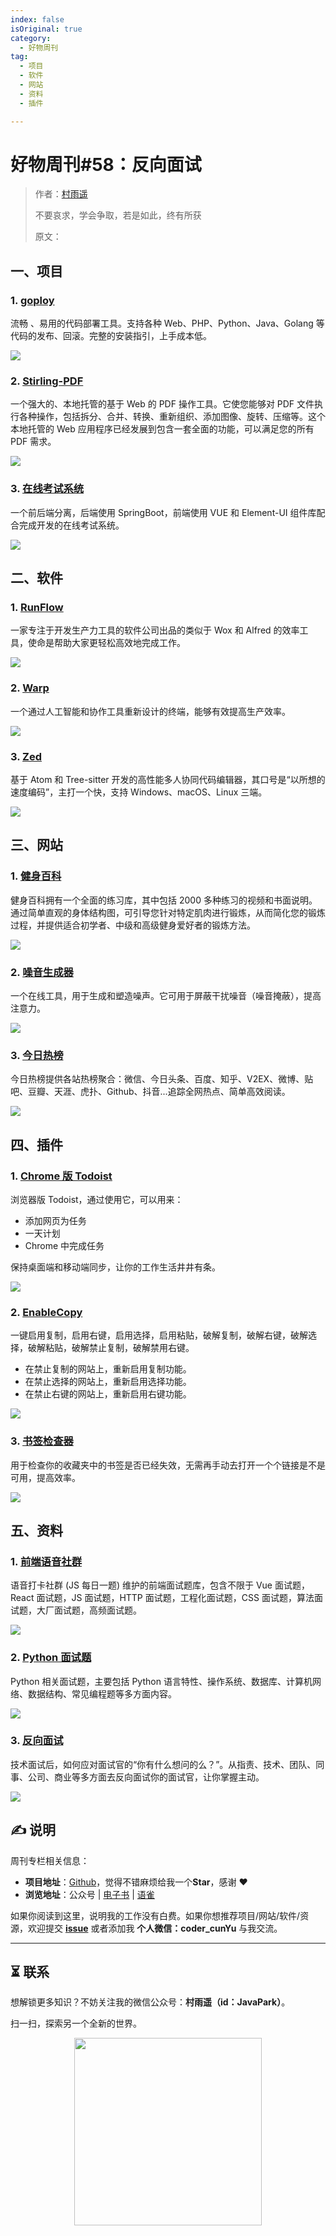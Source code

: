 ```yaml
---
index: false
isOriginal: true
category:
  - 好物周刊
tag:
  - 项目
  - 软件
  - 网站
  - 资料
  - 插件

---
```


# 好物周刊#58：反向面试

> 作者：[村雨遥](https://github.com/cunyu1943)
> 
> 不要哀求，学会争取，若是如此，终有所获
> 
> 原文：

## 一、项目

### 1. [goploy](https://github.com/zhenorzz/goploy)

流畅 、易用的代码部署工具。支持各种 Web、PHP、Python、Java、Golang 等代码的发布、回滚。完整的安装指引，上手成本低。

![](assets/0525-0531/1716249773754-2432fb64-c699-44f2-9af2-69baed244114.webp)

### 2. [Stirling-PDF](https://github.com/Stirling-Tools/Stirling-PDF)

一个强大的、本地托管的基于 Web 的 PDF 操作工具。它使您能够对 PDF 文件执行各种操作，包括拆分、合并、转换、重新组织、添加图像、旋转、压缩等。这个本地托管的 Web 应用程序已经发展到包含一套全面的功能，可以满足您的所有 PDF 需求。

![](assets/0525-0531/1716854568938-56c58b05-d49a-4ada-90fa-b118beaa397a.webp)

### 3. [在线考试系统](https://github.com/YXJ2018/SpringBoot-Vue-OnlineExam)

一个前后端分离，后端使用 SpringBoot，前端使用 VUE 和 Element-UI 组件库配合完成开发的在线考试系统。

![](assets/0525-0531/1716854597585-383562de-aeaf-43a1-a643-9a6125564724.webp)

## 二、软件

### 1. [RunFlow](https://myrest.top/)

一家专注于开发生产力工具的软件公司出品的类似于 Wox 和 Alfred 的效率工具，使命是帮助大家更轻松高效地完成工作。

![](assets/0525-0531/1716250312801-8ff127a8-48e8-4d78-8acd-64b4bb651405.webp)

### 2. [Warp](https://www.warp.dev/)

一个通过人工智能和协作工具重新设计的终端，能够有效提高生产效率。

![](assets/0525-0531/1716854628507-6748d08c-c8db-46e6-b7a3-623c1a0973cf.webp)

### 3. [Zed](https://github.com/zed-industries/zed)

基于 Atom 和 Tree-sitter 开发的高性能多人协同代码编辑器，其口号是“以所想的速度编码”，主打一个快，支持 Windows、macOS、Linux 三端。

![](assets/0525-0531/1716854648296-c55111b0-fdbd-4fe0-b843-c580df1f78f1.webp)

## 三、网站

### 1. [健身百科](https://musclewiki.com/)

健身百科拥有一个全面的练习库，其中包括 2000 多种练习的视频和书面说明。通过简单直观的身体结构图，可引导您针对特定肌肉进行锻炼，从而简化您的锻炼过程，并提供适合初学者、中级和高级健身爱好者的锻炼方法。

![](assets/0525-0531/1716855129877-b8629b8c-495d-43c8-93d4-e0c2b02ac7c0.webp)

### 2. [噪音生成器](https://29a.ch/noise-generator/)

一个在线工具，用于生成和塑造噪声。它可用于屏蔽干扰噪音（噪音掩蔽），提高注意力。

![](assets/0525-0531/1716855206722-d4065ed2-5c1d-4d2b-bb99-8e9ef93d8a61.webp)

### 3. [今日热榜](https://tophub.today/)

今日热榜提供各站热榜聚合：微信、今日头条、百度、知乎、V2EX、微博、贴吧、豆瓣、天涯、虎扑、Github、抖音...追踪全网热点、简单高效阅读。

![](assets/0525-0531/1716855376315-3e6a5f76-5521-4366-bdb9-cdaae2f681e5.webp)

## 四、插件

### 1. [Chrome 版 Todoist](https://chromewebstore.google.com/detail/jldhpllghnbhlbpcmnajkpdmadaolakh)

浏览器版 Todoist，通过使用它，可以用来：

- 添加网页为任务
- 一天计划
- Chrome 中完成任务

保持桌面端和移动端同步，让你的工作生活井井有条。

![](assets/0525-0531/1716854681744-4c2446c2-d75f-4e0e-88b3-65d9329d5141.webp)

### 2. [EnableCopy](https://chromewebstore.google.com/detail/imblndhbdddibjabnddopiehagbkipkj)

一键启用复制，启用右键，启用选择，启用粘贴，破解复制，破解右键，破解选择，破解粘贴，破解禁止复制，破解禁用右键。

- 在禁止复制的网站上，重新启用复制功能。
- 在禁止选择的网站上，重新启用选择功能。
- 在禁止右键的网站上，重新启用右键功能。

![](assets/0525-0531/1716854722139-d5f4516d-284f-4e8f-84b3-b2fe84354cb4.webp)

### 3. [书签检查器](https://chromewebstore.google.com/detail/eeckiajfclogcacnhgigljkcgabfcmco)

用于检查你的收藏夹中的书签是否已经失效，无需再手动去打开一个个链接是不是可用，提高效率。

![](assets/0525-0531/1716854736631-c3c13af5-c0a4-4484-94e7-d9b6be8bcb33.webp)

## 五、资料

### 1. [前端语音社群](https://github.com/febobo/web-interview)

语音打卡社群 (JS 每日一题) 维护的前端面试题库，包含不限于 Vue 面试题，React 面试题，JS 面试题，HTTP 面试题，工程化面试题，CSS 面试题，算法面试题，大厂面试题，高频面试题。

![](assets/0525-0531/1716854909681-82b0ab59-e0a4-4e1c-9261-de8f9e31cb83.webp)

### 2. [Python 面试题](https://github.com/taizilongxu/interview_python)

Python 相关面试题，主要包括 Python 语言特性、操作系统、数据库、计算机网络、数据结构、常见编程题等多方面内容。

![](assets/0525-0531/1716854934771-2d1620ab-decc-4091-a256-4b129272a81d.webp)

### 3. [反向面试](https://github.com/yifeikong/reverse-interview-zh)

技术面试后，如何应对面试官的“你有什么想问的么？”。从指责、技术、团队、同事、公司、商业等多方面去反向面试你的面试官，让你掌握主动。

![](assets/0525-0531/1716854999681-4ccd5803-85f2-4e3f-9dc4-31e165759388.webp)

## ✍️ 说明

周刊专栏相关信息：

- **项目地址**：[Github](https://github.com/cunyu1943/weekly)，觉得不错麻烦给我一个**Star**，感谢 ❤️
- **浏览地址**：公众号 | [电子书](https://cunyu1943.github.io/weekly) | [语雀](https://yuque.com/cunyu1943/weekly)

如果你阅读到这里，说明我的工作没有白费。如果你想推荐项目/网站/软件/资源，欢迎提交 **[issue](https://github.com/cunyu1943/weekly/issues)** 或者添加我 **个人微信：coder_cunYu** 与我交流。

---

## ⏳ 联系

想解锁更多知识？不妨关注我的微信公众号：**村雨遥（id：JavaPark）**。

扫一扫，探索另一个全新的世界。

<center>
<img src="/contact/contact.png" width="300">
</center>


